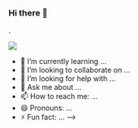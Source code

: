 ### Hi there 👋

.

<img src="https://cdn.discordapp.com/avatars/478126443168006164/303ac313afee7583cc8ef8bd2e1ad1bd.png?size=1024">
</img>


- 🌱 I’m currently learning ...
- 👯 I’m looking to collaborate on ...
- 🤔 I’m looking for help with ...
- 💬 Ask me about ...
- 📫 How to reach me: ...
- 😄 Pronouns: ...
- ⚡ Fun fact: ...
-->

